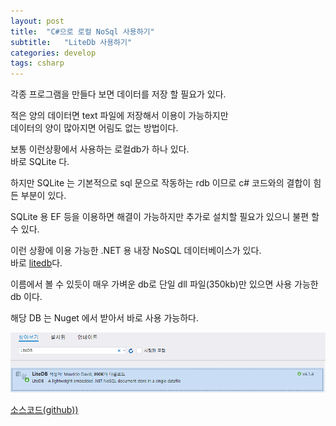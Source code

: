 ```yaml
---
layout: post
title:  "C#으로 로컬 NoSql 사용하기"
subtitle:   "LiteDb 사용하기"
categories: develop
tags: csharp
---
```


각종 프로그램을 만들다 보면 데이터를 저장 할 필요가 있다.

적은 양의 데이터면 text 파일에 저장해서 이용이 가능하지만  
데이터의 양이 많아지면 어림도 없는 방법이다.

보통 이런상황에서 사용하는 로컬db가 하나 있다.  
바로 SQLite 다.  

하지만 SQLite 는 기본적으로 sql 문으로 작동하는 rdb 이므로 c# 코드와의 결합이 힘든 부분이 있다.

SQLite 용 EF 등을 이용하면 해결이 가능하지만 추가로 설치할 필요가 있으니 불편 할 수 있다.

이런 상황에 이용 가능한 .NET 용 내장 NoSQL 데이터베이스가 있다.  
바로 [litedb](https://www.litedb.org/)다.

이름에서 볼 수 있듯이 매우 가벼운 db로 단일 dll 파일(350kb)만 있으면 사용 가능한 db 이다.

해당 DB 는 Nuget 에서 받아서 바로 사용 가능하다.

![버튼](/assets/img/dev/csharp/LiteDB/nuget.PNG)  


[소스코드(github))]()